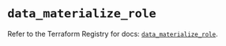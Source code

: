 # `data_materialize_role`

Refer to the Terraform Registry for docs: [`data_materialize_role`](https://registry.terraform.io/providers/materializeinc/materialize/0.9.1/docs/data-sources/role).
